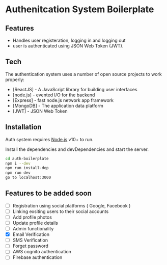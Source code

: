 # Authenitcation System Boilerplate

## Features

- Handles user registeration, logging in and logging out
- user is authenticated using JSON Web Token (JWT).

## Tech

The authentication system uses a number of open source projects to work properly:

- [ReactJS] - A JavaScript library for building user interfaces
- [node.js] - evented I/O for the backend
- [Express] - fast node.js network app framework
- [MongoDB] - The application data platform
- [JWT] - JSON Web Token

## Installation

Auth system requires [Node.js](https://nodejs.org/) v10+ to run.

Install the dependencies and devDependencies and start the server.

```sh
cd auth-boilerplate
npm i --dev
npm run install-dep
npm run dev
go to localhost:3000
```

## Features to be added soon

- [ ] Registration using social platforms ( Google, Facebook )
- [ ] Linking exsiting users to their social accounts
- [ ] Add profile photos
- [ ] Update profile details
- [ ] Admin functionality
- [x] Email Verification
- [ ] SMS Verification
- [ ] Forget password
- [ ] AWS cognito authentication
- [ ] Firebase authentication
